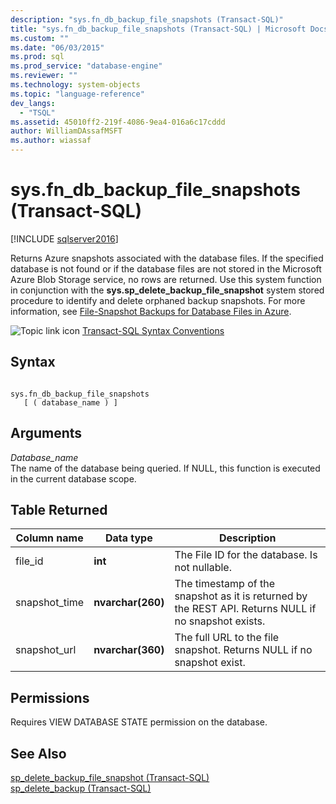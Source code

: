 ```yaml
---
description: "sys.fn_db_backup_file_snapshots (Transact-SQL)"
title: "sys.fn_db_backup_file_snapshots (Transact-SQL) | Microsoft Docs"
ms.custom: ""
ms.date: "06/03/2015"
ms.prod: sql
ms.prod_service: "database-engine"
ms.reviewer: ""
ms.technology: system-objects
ms.topic: "language-reference"
dev_langs: 
  - "TSQL"
ms.assetid: 45010ff2-219f-4086-9ea4-016a6c17cddd
author: WilliamDAssafMSFT
ms.author: wiassaf
---
```

# sys.fn_db_backup_file_snapshots (Transact-SQL)
[!INCLUDE [sqlserver2016](../../includes/applies-to-version/sqlserver2016.md)]

  Returns Azure snapshots associated with the database files. If the specified database is not found or if the database files are not stored in the Microsoft Azure Blob Storage service, no rows are returned. Use this system function in conjunction with the **sys.sp_delete_backup_file_snapshot** system stored procedure to identify and delete orphaned backup snapshots. For more information, see [File-Snapshot Backups for Database Files in Azure](../../relational-databases/backup-restore/file-snapshot-backups-for-database-files-in-azure.md).  
  
 ![Topic link icon](../../database-engine/configure-windows/media/topic-link.gif "Topic link icon") [Transact-SQL Syntax Conventions](../../t-sql/language-elements/transact-sql-syntax-conventions-transact-sql.md)  
  
## Syntax  
  
```  
  
sys.fn_db_backup_file_snapshots   
   [ ( database_name ) ]  
```  
  
## Arguments  
 *Database_name*  
 The name of the database being queried. If NULL, this function is executed in the current database scope.  
  
## Table Returned  
  
|Column name|Data type|Description|  
|-----------------|---------------|-----------------|  
|file_id|**int**|The File ID for the database. Is not nullable.|  
|snapshot_time|**nvarchar(260)**|The timestamp of the snapshot as it is returned by the REST API. Returns NULL if no snapshot exists.|  
|snapshot_url|**nvarchar(360)**|The full URL to the file snapshot. Returns NULL if no snapshot exist.|  
  
## Permissions  
 Requires VIEW DATABASE STATE permission on the database.  
  
## See Also  
 [sp_delete_backup_file_snapshot &#40;Transact-SQL&#41;](../../relational-databases/system-stored-procedures/snapshot-backup-sp-delete-backup-file-snapshot.md)   
 [sp_delete_backup &#40;Transact-SQL&#41;](../../relational-databases/system-stored-procedures/snapshot-backup-sp-delete-backup.md)  
  
  
